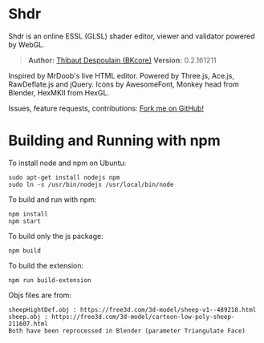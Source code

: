Shdr
====

Shdr is an online ESSL (GLSL) shader editor, viewer and validator powered by WebGL.

> **Author:** [Thibaut Despoulain (BKcore)](http://bkcore.com)
> **Version:** 0.2.161211

Inspired by MrDoob's live HTML editor.
Powered by Three.js, Ace.js, RawDeflate.js and jQuery.
Icons by AwesomeFont, Monkey head from Blender, HexMKII from HexGL.

Issues, feature requests, contributions:
[Fork me on GitHub!](https://github.com/BKcore/Shdr)

# Building and Running with npm
To install node and npm on Ubuntu:
```
sudo apt-get install nodejs npm
sudo ln -s /usr/bin/nodejs /usr/local/bin/node
```
To build and run with npm:
```
npm install
npm start
```
To build only the js package:
```
npm build
```
To build the extension:
```
npm run build-extension
```

Objs files are from:
```
sheepHightDef.obj : https://free3d.com/3d-model/sheep-v1--489218.html 
sheep.obj : https://free3d.com/3d-model/cartoon-low-poly-sheep-211607.html
Both have been reprocessed in Blender (parameter Triangulate Face)
```
